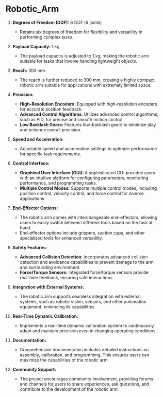 # Robotic_Arm

1. **Degrees of Freedom (DOF):** 6 DOF (6 joints)
   - Retains six degrees of freedom for flexibility and versatility in performing complex tasks.

2. **Payload Capacity:** 1 kg
   - The payload capacity is adjusted to 1 kg, making the robotic arm suitable for tasks that involve handling lightweight objects.

3. **Reach:** 300 mm
   - The reach is further reduced to 300 mm, creating a highly compact robotic arm suitable for applications with extremely limited space.

4. **Precision:**
   - **High-Resolution Encoders:** Equipped with high-resolution encoders for accurate position feedback.
   - **Advanced Control Algorithms:** Utilizes advanced control algorithms, such as PID, for precise and smooth motion control.
   - **Low Backlash Gears:** Features low-backlash gears to minimize play and enhance overall precision.

5. **Speed and Acceleration:**
   - Adjustable speed and acceleration settings to optimize performance for specific task requirements.

6. **Control Interface:**
   - **Graphical User Interface (GUI):** A sophisticated GUI provides users with an intuitive platform for configuring parameters, monitoring performance, and programming tasks.
   - **Multiple Control Modes:** Supports multiple control modes, including position control, velocity control, and force control for diverse applications.

7. **End-Effector Options:**
   - The robotic arm comes with interchangeable end-effectors, allowing users to easily switch between different tools based on the task at hand.
   - End-effector options include grippers, suction cups, and other specialized tools for enhanced versatility.

8. **Safety Features:**
   - **Advanced Collision Detection:** Incorporates advanced collision detection and avoidance capabilities to prevent damage to the arm and surrounding environment.
   - **Force/Torque Sensors:** Integrated force/torque sensors provide real-time feedback, ensuring safe interactions.

9. **Integration with External Systems:**
   - The robotic arm supports seamless integration with external systems, such as robotic vision, sensors, and other automation equipment, enhancing its capabilities.

10. **Real-Time Dynamic Calibration:**
    - Implements a real-time dynamic calibration system to continuously adapt and maintain precision even in changing operating conditions.

11. **Documentation:**
    - Comprehensive documentation includes detailed instructions on assembly, calibration, and programming. This ensures users can maximize the capabilities of the robotic arm.

12. **Community Support:**
    - The project encourages community involvement, providing forums and channels for users to share experiences, ask questions, and contribute to the development of the robotic arm.
